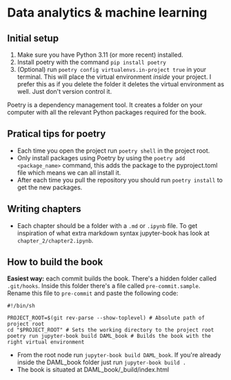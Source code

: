 # Data analytics & machine learning


## Initial setup

1. Make sure you have Python 3.11 (or more recent) installed. 
2. Install poetry with the command `pip install poetry` 
3. (Optional) run `poetry config virtualenvs.in-project true` in your terminal. This will place the virtual environment *inside* your project. I prefer this as if you delete the folder it deletes the virtual environment as well. Just don't version control it.

Poetry is a dependency management tool. It creates a folder on your computer with all the relevant Python packages required for the book.
 

## Pratical tips for poetry

* Each time you open the project run `poetry shell` in the project root.
* Only install packages using Poetry by using the `poetry add <package_name>` command, this adds the package to the pyproject.toml file which means we can all install it.
* After each time you pull the repository you should run `poetry install` to get the new packages.
  

## Writing chapters

* Each chapter should be a folder with a `.md` or `.ipynb` file. To get inspiration of what extra markdown syntax jupyter-book has look at `chapter_2/chapter2.ipynb`.

## How to build the book

**Easiest way:** each commit builds the book. 
There's a hidden folder called `.git/hooks`. Inside this folder there's a file called `pre-commit.sample`. Rename this file to `pre-commit` and paste the following code:

```
#!/bin/sh

PROJECT_ROOT=$(git rev-parse --show-toplevel) # Absolute path of project root
cd "$PROJECT_ROOT" # Sets the working directory to the project root
poetry run jupyter-book build DAML_book # Builds the book with the right virtual environment
```

* From the root node run `jupyter-book build DAML_book`. If you're already inside the DAML_book folder just run `jupyter-book build .`
* The book is situated at DAML_book/_build/index.html
